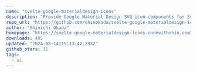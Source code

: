 ```yaml
---
name: "svelte-google-materialdesign-icons"
description: "Provide Google Material Design SVG icon components for Svelte apps."
repo_url: "https://github.com/shinokada/svelte-google-materialdesign-icons"
author: "Shinichi Okada"
homepage: "https://svelte-google-materialdesign-icons.codewithshin.com"
downloads: 495
updated: "2024-08-14T15:13:42.293Z"
github_stars: 12
tags: 
  - ui
---
```

